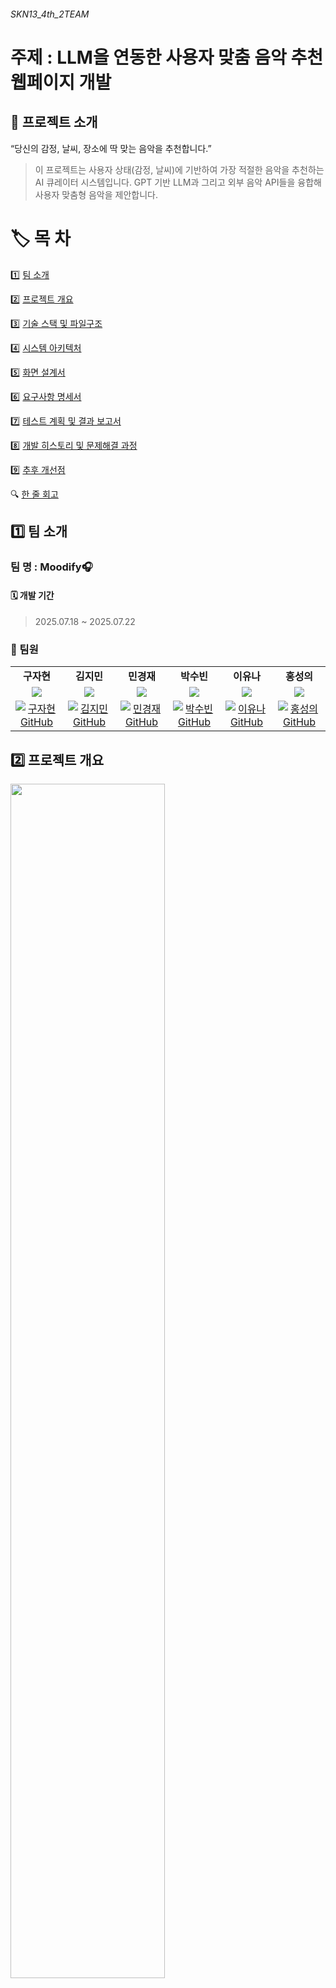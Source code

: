 ###### SKN13_4th_2TEAM
# 주제 : LLM을 연동한 사용자 맞춤 음악 추천 웹페이지 개발


## 📖 프로젝트 소개  

“당신의 감정, 날씨, 장소에 딱 맞는 음악을 추천합니다.”
>이 프로젝트는 사용자 상태(감정, 날씨)에 기반하여 가장 적절한 음악을 추천하는 AI 큐레이터 시스템입니다.
GPT 기반 LLM과 그리고 외부 음악 API들을 융합해 사용자 맞춤형 음악을 제안합니다.


# 🏷️ 목 차
1️⃣ [팀 소개](#1️⃣-팀-소개)

2️⃣ [프로젝트 개요](#2️⃣-프로젝트-개요)

3️⃣ [기술 스택 및 파일구조](#3️⃣-기술-스택)

4️⃣ [시스템 아키텍처](#4️⃣-시스템-아키텍처)

5️⃣ [화면 설계서](#5️⃣-화면-설계서)

6️⃣ [요구사항 명세서](#6️⃣-요구사항-명세서)

7️⃣ [테스트 계획 및 결과 보고서](#7️⃣-테스트-계획-및-결과-보고서)

8️⃣ [개발 히스토리 및 문제해결 과정](#8️⃣-개발-히스토리-및-문제해결-과정) 

9️⃣ [추후 개선점](#9️⃣-추후-개선점)

🔍 [한 줄 회고](#-한-줄-회고) 


## 1️⃣ 팀 소개
### 팀 명 : Moodify🎧
#### 🗓️ 개발 기간
> 2025.07.18 ~ 2025.07.22
### 👥 팀원

<table width="100%">

  <tr>
    <td align=center><b>구자현</b></td>
    <td align=center><b>김지민</b></td>
    <td align=center><b>민경재</b></td>
    <td align=center><b>박수빈</b></td>
    <td align=center><b>이유나</b></td>
    <td align=center><b>홍성의</b></td>
  </tr>
  <tr>
    <td align="center" width="16%">
      <b><img src="https://github.com/user-attachments/assets/a2e78d57-db3e-4204-9d02-fff1ab699124"/></b>
    </td>
    <td align="center" width="16%">
      <b><img src="https://github.com/user-attachments/assets/2624f7cc-db21-436d-bccd-52cede65a3b0"/></b>
    </td>
    <td align="center" width="16%">
      <b><img src="https://github.com/user-attachments/assets/2e42b141-fff2-4d56-8c44-7b00756fd814"/></b>
    </td>
    <td align="center" width="16%">
      <b><img src="https://github.com/user-attachments/assets/cc1f39e6-3496-433e-a24b-5322a69ad41d"/></b>
    <td align="center" width="16%">
      <b><img src="https://github.com/user-attachments/assets/c69f9919-6ed2-4036-b24f-bdcca4121e7d"/></b>
    <td align="center" width="16%">
      <b><img src="https://github.com/user-attachments/assets/fd9a233e-ae7e-4d89-90b6-49ba7d690bd5"/></b>
    </td>
  </tr>
  <tr>
    <td align="center" width="16%">
      <a href="https://github.com/Koojh99">
        <img src="https://img.shields.io/badge/GitHub-Koojh99-C7CDE5?logo=github" alt="구자현 GitHub"/>
      </a>
    </td>
    <td align="center" width="16%">
      <a href="https://github.com/Gogimin">
        <img src="https://img.shields.io/badge/GitHub-Gogimin-FAC8D1?logo=github" alt="김지민 GitHub"/>
      </a>
    </td>
    <td align="center" width="16%">
      <a href="https://github.com/rudwo524">
        <img src="https://img.shields.io/badge/GitHub-rudwo524-FECC99?logo=github" alt="민경재 GitHub"/>
      </a>
    </td>
    <td align="center" width="16%">
      <a href="https://github.com/subin0821">
        <img src="https://img.shields.io/badge/GitHub-subin0821-FFF2A3?logo=github" alt="박수빈 GitHub"/>
      </a>
    </td>
    <td align="center" width="16%">
      <a href="https://github.com/yunawawa">
       <img src="https://img.shields.io/badge/GitHub-yunawawa-EFE1F8?logo=github" alt="이유나 GitHub"/>
      </a>
    </td>
    <td align="center" width="16%">
      <a href="https://github.com/seonguihong">
        <img src="https://img.shields.io/badge/GitHub-seonguihong-BAD7E7?logo=github" alt="홍성의 GitHub"/>
      </a>
    </td>
  </tr>
</table>

## 2️⃣ 프로젝트 개요

<img src="./images/주제배경.png" width="70%" />

### ⭐ 프로젝트 필요성

**1. 감정 기반 음악 추천에 대한 수요 증가** <br>
현대 사용자들은 단순한 장르나 인기 순위보다 자신의 감정 상태에 어울리는 음악을 찾고자 합니다.<br>
특히, 스트레스 해소, 집중력 향상, 위로, 활력 증진 등의 목적을 가진 사용자들에게는 심리적 맥락에 맞는 음악 추천이 더욱 중요해지고 있습니다.

>❝ 나의 기분에 맞는 노래를 추천해주는 서비스는 없을까? ❞
❝ 지금 이 순간에 딱 맞는 음악이 듣고 싶어. ❞

**2. 기존 음악 추천의 한계**

| 기존 방식         | 한계점                                                       |
|------------------|-------------------------------------------------------------|
| 협업 필터링 기반    | 과거 청취 이력에 의존, 감정이나 현재 상황 같은 맥락 정보를 반영하기 어려움        |
| 장르 중심 추천      | 상황(예: 날씨, 위치, 기분) 등 외부 요인을 고려하지 못함                          |
| 무작위 큐레이션     | 추천 신뢰도가 낮아 사용자 만족도와 몰입도가 떨어질 수 있음                        |
<br>

**3. 정서적/환경적 맥락 인식의 필요성**
<br>
  음악은 사용자 감정과 밀접하게 연결된 콘텐츠입니다.<br>
   하지만 현재 대부분의 플랫폼은 정서적 맥락(예: 우울함, 설렘, 혼자 있는 시간)이나 환경적 요인(날씨, 위치 등)을 고려하지 않고 있습니다.

>본 프로젝트는 이러한 정서적 공감 기반 추천을 통해 사용자 경험(UX)을 한층 향상시키고자 합니다.
<br>

**4. 생성형 AI 기술을 활용한 차별화된 접근**
<br>
 최근 GPT 기반 생성형 AI는 사용자의 상태를 정밀하게 분석하고 자연스러운 언어로 추천 이유를 설명할 수 있습니다.

>본 프로젝트는 GPT와 결합하여 단순한 추천을 넘어 "이 음악이 당신에게 어울리는 이유"까지 설명하는 추천 시스템을 구현합니다.
<br>

### 🎯 프로젝트 목표

| 목표 항목             | 설명                                                              |
|----------------------|-------------------------------------------------------------------|
| 감정/날씨/위치 해석      | 사용자 입력을 기반으로 정서적·환경적 맥락을 LLM이 해석하도록 설계             |
| LLM 응답 생성           | 유사 곡 정보를 바탕으로 GPT가 자연어로 곡 추천과 설명을 생성                  |
| 감정 태그 자동화         | Last.fm 및 LLM을 활용해 곡별 감정 태그를 자동 수집 및 보완                   |
| 미리듣기 링크 연결        | Spotify/YouTube API를 이용해 실제 재생 가능한 트랙 링크 제공                 |



<hr>

## 3️⃣ 기술 스택 및 파일 구조
| 항목                | 내용 |
|---------------------|------|
| **Frontend**        |![HTML](https://img.shields.io/badge/-HTML5-E34F26?logo=html5&logoColor=white) ![JavaScript](https://img.shields.io/badge/-JavaScript-F7DF1E?logo=javascript&logoColor=black)  ![CSS](https://img.shields.io/badge/CSS-1572B6?&logo=css3&logoColor=white)|
| **Backend**         |![Django](https://img.shields.io/badge/-Django-092E20?logo=django&logoColor=white) ![Bootstrap](https://img.shields.io/badge/-Bootstrap-7952B3?logo=bootstrap&logoColor=white)|
| **Language**        | ![Python](https://img.shields.io/badge/-Python-3776AB?logo=python&logoColor=white) |
| **Development**     | ![VS Code](https://img.shields.io/badge/-VS%20Code-007ACC?logo=visual-studio-code&logoColor=white) |
| **Crawler**         | ![BeautifulSoup](https://img.shields.io/badge/-BeautifulSoup-4B8BBE?logo=python&logoColor=white) ![Selenium](https://img.shields.io/badge/-Selenium-43B02A?logo=selenium&logoColor=white) |
| **Embedding**       |![openai](https://img.shields.io/badge/-openai-412991?logo=openai&logoColor=white)|
| **LLM Model**       | ![gpt-4.1](https://img.shields.io/badge/gpt--4o--mini-4B91FF?logo=openai&logoColor=white) |
| **server**          | ![AWS EC2](https://img.shields.io/badge/AWS%20EC2-232F3E?logo=amazonaws&logoColor=white) ![Gunicorn](https://img.shields.io/badge/Gunicorn-499848?logo=gunicorn&logoColor=white) ![Nginx](https://img.shields.io/badge/Nginx-009639?logo=nginx&logoColor=white) |
| **Collaboration Tool** | ![Git](https://img.shields.io/badge/Git-F05032?logo=git&logoColor=white) ![Notion](https://img.shields.io/badge/Notion-000000?logo=notion&logoColor=white) |
| **API 활용** | ![OpenWeather](https://img.shields.io/badge/OpenWeather_API-FF9900?&logoColor=white) |

## 📁 프로젝트 폴더 구조

```
SKN13_4th_2team:
├─.ipynb_checkpoints
├─accounts
├─bot
├─chatbot
├─faq
├─forum
├─home
├─images
├─locale
├─media
├─music_project
├─mypage
├─scripts
├─search
├─static
└─templates

```


<hr>

## 4️⃣ 시스템 아키텍처





<hr>

## 5️⃣ 화면 설계서


<hr>

## 6️⃣ 요구사항 명세서

### 🎧 **Moodify 기능 요구사항 (Functional Requirements)**

| 번호   | 기능명         | 설명                                               | 중요도 |
| ---- | ----------- | ------------------------------------------------ | --- |
| F-01 | 감정 입력 기능    | 사용자 감정을 자유롭게 텍스트로 입력하거나 사전 정의된 감정 선택지를 제공        | ★★★ |
| F-02 | 날씨 정보 수집    | 현재 위치의 날씨를 OpenWeather API로 자동 수집 (맑음/흐림/비/눈 등)  | ★★★ |
| F-03 | 감정 기반 추천    | 감정에 기반한 무드/장르 매핑 또는 GPT reasoning을 통한 Spotify 추천 | ★★★ |
| F-04 | 날씨 기반 추천    | 날씨에 맞춘 무드 매핑으로 Spotify 음악 추천                     | ★★★ |
| F-05 | 곡 미리 듣기     | preview\_url이 있는 곡의 30초 미리 듣기 제공                 | ★★  |
| F-06 | 장르 선택 기능    | 사용자 선호 장르 입력 시 추천 알고리즘에 반영                       | ★★  |
| F-07 | 추천 이유 표시    | 추천된 곡 옆에 자연어로 추천 근거 설명 표시                        | ★★  |
| F-08 | 로그인/소셜 로그인  | Django 기본 인증 + Google OAuth2 연동, 개인화 기능 연계       | ★★★ |
| F-09 | FAQ 제공      | 크롤링 또는 CSV 기반의 FAQ 검색 및 카테고리별 정리                 | ★   |
| F-10 | 재생목록 생성     | 곡을 모아 개인 재생목록 생성. 이름/설명 입력 또는 자동 생성 지원           | ★★  |
| F-11 | 재생목록 수정/삭제  | 재생목록의 곡 추가/삭제, 이름 변경 및 목록 삭제                     | ★★  |
| F-12 | 재생 이력 조회    | 마이페이지에서 추천/재생 이력을 표 또는 그래프로 조회                   | ★   |
| F-13 | 음악 검색 기능    | 제목/아티스트/앨범명 등으로 Spotify 곡 검색 및 미리듣기/추가/상세 기능 제공  | ★★  |
| F-14 | 검색 결과 재생목록  | 검색한 곡을 새 재생목록으로 저장                               | ★   |
| F-15 | 곡/플레이리스트 공유 | 포럼을 통해 나의 재생목록 공유                                | ★★  |
| F-16 | 관리자 기능      | FAQ/플레이리스트/추천로직/유저관리 백오피스 제공                     | ★★  |

### ⚙️ **Moodify 비기능 요구사항 (Non-Functional Requirements)**

| 번호   | 항목       | 설명                                                 | 중요도 |
| ---- | -------- | -------------------------------------------------- | --- |
| N-01 | 웹 기반 UI  | PC/모바일 브라우저 대응 반응형 웹 (Django + Tailwind/Bootstrap) | ★★★ |
| N-02 | 응답 시간    | 추천/검색 평균 응답 시간 5초 이내                               | ★★★ |
| N-03 | API 안정성  | 외부 API 호출 실패 시 fallback 메시지 제공                     | ★★★ |
| N-04 | 접근 제어    | 비로그인 사용자는 추천/이력/마이페이지 접근 제한                        | ★★★ |
| N-05 | 확장 가능성   | 음성/사진 기반 감정 분석, AI 추천 등 향후 기능 쉽게 추가 가능한 구조         | ★★  |
| N-06 | 유지보수 용이성 | 앱/모듈 구조화, 주석/문서화 정책 유지                             | ★★  |
| N-07 | 오픈소스 준수  | Spotify, OpenWeather API 등 라이선스 표기 준수              | ★★  |
| N-08 | 서비스 안정성  | 장애/트래픽 증가 대응 위한 재시도 및 이중화 고려                       | ★★  |
| N-09 | 웹 접근성    | 색상 대비, 폰트 크기, 키보드 내비게이션 등 접근성 기준 충족                | ★   |

<hr>


## 7️⃣  테스트 계획 및 결과 보고서
### 테스트 계획 및 결과 보고서
테스트 기간 : 2025.07.22

### ✅ 테스트 범위 항목 및 시나리오


#### (1) 음악 추천 chatbot 테스트 케이스
| ID   | 이름                     | 입력 데이터                 | 전제 조건        | 기대 결과                                               | 실제 결과                                            | Pass 여부 |
|------|--------------------------|------------------------------|------------------|----------------------------------------------------|--------------------------------------------------|-----------|
| TC01 | 감정 기반 추천 테스트   | 행복할 때 듣기 좋은 노래 추천해줘.                | OpenAI & Last.fm API 정상 작동 | 행복이라는 감정에 대응하는 추천 리스트 출력 |    행복한 분위기의 팝 장르 곡 5곡 추천,<br> 감정과 일치  &nbsp;&nbsp;&nbsp;&nbsp;     | Pass         |
| TC02 | 날씨 기반 추천 테스트   | 서울날씨에 듣기 좋은 노래 추천해줘.       | 날씨 API, OpenAI, Last.fm API 정상 작동 | 현재 날씨에 대응하는 감정 기반 추천 리스트 출력 |      날씨 API를 통해 입력받은 "흐림" 정보를 기반으로, 흐림과 연관된 감정 태그에 맞는 잔잔한 분위기의 곡 5곡(Tenerife Sea, Words 등)이 추천됨.| Pass|
| TC03 | 감정+장르 조건부 추천 테스트 | 우울할 때 듣기 좋은 케이팝 노래 추천해줘.               | OpenAI & Last.fm API 정상 작동 | 우울한 분위기의 케이팝 노래 리스트 추천 |   우울한 분위기의 노래는 추천되었으나, 케이팝 장르 조건은 반영되지 않음        |    Fail       |
| TC04 | 날씨 + 감정 기반 추천 테스트        | 현재 서울 날씨에 듣기 좋은 신나는 노래 추천 요청 | 날씨 API, OpenAI, Last.fm 정상 작동 |  흐림 날씨에 맞는 신나는 분위기의 노래 추천     | 다양한 장르의 곡 5곡 추천되었으나, 일부 곡은 신나는 분위기와 관련성이 낮음       | Fail |
| TC05 | 잘못된 감정 입력 테스트    | @#&*!          | OpenAI & Last.fm API 정상 작동 | 유효하지 않은 감정 입력으로 인해 에러 메시지 발생 |    에러 메시지 출력       | Pass           |


#### (2) 사용자 인증 기능 테스트
| ID   | 이름                     | 입력 데이터                 | 전제 조건        | 기대 결과                                | 실제 결과 | Pass 여부 |
|------|--------------------------|------------------------------|------------------|-----------------------------------------|-----------|-----------|
| TC01 | 정상 회원가입 테스트    | ID: admin<br>PW:1234    | 계정 활성화 상태 | 중복 계정 없음 | 회원가입 성공 및 로그인 가능          |   Pass        |
| TC02 | 잘못된 비밀번호 테스트   | ID: admin<br>PW:wrongpass   | 계정 활성화 상태 | "올바른 사용자 이름와/과 비밀번호를 입력하십시오." 메시지 출력     |    기대 메시지 출력 및 로그인 불가     |  Pass         |
| TC03 | 비밀번호 재설정 요청 성공 테스트 | 아이디/비번 찾기     | 사용자 계정 존재 | 이메일 발송 완료  |    비밀번호 재설정 후 로그인 가능                         |  Pass         |
| TC04 | 비밀번호 누락 테스트     | ID: admin<br>PW: (빈값)       | 사용자 계정 존재 | 입력 메시지 출력   |  비밀번호 입력창에 입력 요청 팝업         |   Pass  |
| TC05 | ID 누락 테스트           | ID: (빈값)<br>PW:1234    | 사용자 계정 존재              | 입력 메시지 출력     |  ID 입력창에 입력 요청 팝업         |     Pass      |

#### (3) 음악 서비스 연동 테스트
| ID   | 이름                     | 입력 데이터                 | 전제 조건        | 기대 결과                                | 실제 결과 | Pass 여부 |
|------|--------------------------|------------------------------|------------------|-----------------------------------------|-----------|-----------|
| TC01 | 추천된 곡 플레이리스트 추가 테스트 | 추천된 곡 중 1곡 선택 → 내 플레이리스트에 추가 | 로그인 상태 |나의 플레이리스트에 정상적으로 추가| 기대 결과 만족       |   Pass        |
| TC02 | 검색 후 곡 추가 테스트  |검색어: 'bts'  | 로그인 상태 | 검색 결과 중, 'bts-butter' 플레이리스트에 추가   |   기대 결과 만족    |  Pass         |
| TC03 | 포럼에 플레이리스트 공유 테스트 | 저장할 플레이리스트, 제목, 소개글 작성 후, 공유하기 클릭 | 로그인 상태 |  포럼 공간에 나의 플레이리스트 추가 | 기대 결과 만족  |  Pass         |
| TC04 | 포럼 공유 플레이리스트 조회 테스트 | 다른 사용자가 공유한 플레이리스트 보기 | 포럼 활성화 | 다른 사용자의 공유 플레이리스트가 조회됨    |  기대 결과 만족         | Pass          |

### ✅ 테스트 결과 요약
#### (1) 음악 추천 chatbot 테스트 케이스 결과 
**목적** : 사용자의 감정 입력 및 날씨 정보를 기반으로 OpenAI와 Last.fm API를 활용하여 추천 곡을 제공하는 기능의 정상 동작 여부 및 추천 품질을 검증 <br> 

**핵심 결과 요약** 
- 감정 기반 추천과 날씨 기반 추천은 정상적으로 추천 리스트가 출력됨
- 잘못된 감정 입력 시 예외 처리 및 에러 메시지는 정상적으로 작동


**주요 개선 포인트**
- 감정 + 장르 조건의 경우, 감정은 인식되었으나 **장르 필터링 미적용**으로 Fail.  **감정 + 장르 필터링 로직 강화 필요**
- 날씨 기반 + 감정 기반 추천에서는 일부 추천 곡이 요청한 분위기와 일치하지 않아 **추천 품질 개선 필요**

#### (2) 사용자 인증 기능 테스트 케이스 결과 
**목적** : 회원가입, 로그인, 비밀번호 찾기 등 사용자 인증 관련 기능의 정상 작동 여부와 보안 처리를 검증<br>

**핵심 결과 요약**
- 정상적인 회원가입과 로그인 기능은 모두 성공
- 잘못된 비밀번호 입력, ID 또는 비밀번호 누락 시에도 **정상적으로 예외 처리**됨
- 비밀번호 찾기 기능은 이메일을 통한 재설정 메일 정상 발송 및 비밀번호 변경 후 로그인 가능

#### (3) 음악 서비스 연동 테스트 케이스 결과
**목적** :  추천된 곡의 플레이리스트 추가, 검색 후 곡 추가, 포럼 공유 및 조회 기능의 정상 작동 여부를 검증<br>

**핵심 결과 요약** 
- 추천된 곡을 플레이리스트에 추가하는 기능 정상 동작 
- 검색 기능을 통한 곡 추가도 정상 수행
- 포럼에 플레이리스트를 공유하고, 다른 사용자의 공유 리스트를 조회하는 기능도 모두 기대한 대로 작동
<hr>

## 8️⃣ 개발 히스토리 및 문제해결 과정




### 1. Kaggle 데이터셋 기반 추천 시스템 구현
- **설명:**  
  - Kaggle 공개 음악 데이터를 이용해 초기 추천 시스템 개발
- **문제점:**  
  - 데이터가 한정적  
  - 최신 음악 반영 불가  
- **결과:**  
  → 실제 서비스 활용성 한계



### 2. 가사 데이터 크롤링 및 감정분석 모델 기반 음악 추천 시도
- **설명:**  
  - 외부 가사 사이트에서 곡의 가사 데이터를 크롤링하여  
    감정(기쁨, 슬픔 등) 레이블링 후  
    직접 감정분석 모델을 학습 및 적용  
  - 감정분석 결과를 기반으로  
    사용자 감정에 맞는 음악 추천 기능을 개발 시도
- **문제점:**  
  - 가사 데이터 크롤링 과정에서  
    저작권 및 법적 이슈 발생  
  - 학습 데이터 및 모델 서비스의 배포에 제약  
- **결과:**  
  → 저작권 문제로 인해 실제 서비스에는 적용하지 못함

---

### 3. Spotify API 연동 음악 검색 기능
- **설명:**  
  - Spotify API를 활용해 실시간 곡 검색/추천 기능 구현
- **문제점:**  
  - 감정(기분) 기반 검색 미지원  
  - 추천 결과 신뢰성 낮음  
- **결과:**  
  → 사용자 만족도 저하

---

### 4. Last.fm API 태그 기반 검색 기능 도입
- **설명:**  
  - Last.fm API에서 제공하는 태그(감정/장르 등) 활용한 곡 추천 기능 추가
- **문제점:**  
  - 여러 태그 입력 시 일부만 반영  
  - 검색 결과 일관성 부족  
- **결과:**  
  → 복합 조건 추천 품질 한계

---

### 5. 태그 교집합 기반(AND) 필터링 로직 개선
- **설명:**  
  - 각 태그별 곡 리스트를 받아온 후  
    여러 태그의 **교집합(AND)** 만 추려내는 방식 도입
- **개선:**  
  - 사용자가 입력한 모든 태그 만족 곡만 추천
- **결과:**  
  → 맞춤형 추천 정확도 및 일관성 향상

---

### 6. 지역/날씨 기반 음악 추천 기능 추가
- **설명:**  
  - 외부 날씨 API와 연동, 지역/날씨별 맞춤 음악 추천 기능 구현  
  - (예: “맑음” “비” “눈” 등 날씨 상황별 자동 태그 매핑)
- **의의:**  
  - 사용자 니즈(날씨별 음악 추천) 반영  
  - 상황에 어울리는 음악 경험 제공  
- **결과:**  
  → 실시간/상황 맞춤 추천 서비스 완성


## 9️⃣ 추후 개선점

1. **검색 결과 품질 향상 및 추천 이유 설명**
   - 현재 검색 결과가 다소 산만하게 출력되는 문제를 개선하기 위해  
     LLM(대형 언어 모델)을 추가로 활용하여  
     - 사용자 쿼리와 추천 음악 5곡을 함께 입력
     - 각 추천곡에 대한 **추천 이유**까지 자연어로 반환  
   - 사용자는 더 신뢰도 높고 이해하기 쉬운 추천 경험을 제공받을 수 있음

2. **복합 조건(날씨+장르/분위기) 기반 추천 기능**
   - 기존에는 각기능.이 각각 따로 동작 
     - 날씨 기반 추천  
     - 장르/분위기 기반 추천   
   - 앞으로는 두 조건을 **동시에 입력**하여도 
     (예: “비 오는 날 케이팝)
     상황과 취향 모두 반영된 맞춤 추천 가능하도록 기능 개선

3. **청취 이력 및 추천 음악 저장 기능**
   - 사용자의 청취 이력, 생성한 플레이리스트, 추천받은 음악 정보를  
     **CSV 파일로 내보내기(export)** 지원  
   - 데이터 관리, 복원, 외부 분석 등 다양한 활용 가능

---


<hr>

## 🔍 한 줄 회고

| 팀원   | 한 줄 회고 내용 |
|--------|----------------|

